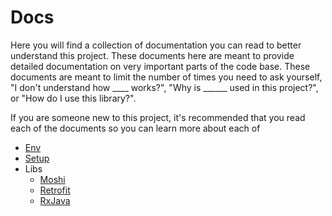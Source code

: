 # Docs

Here you will find a collection of documentation you can read to better understand this project. These documents here are meant to provide detailed documentation on very important parts of the code base. These documents are meant to limit the number of times you need to ask yourself, "I don't understand how ____ works?", "Why is ______ used in this project?", or "How do I use this library?".

If you are someone new to this project, it's recommended that you read each of the documents so you can learn more about each of 

* [Env](ENV.md)
* [Setup](SETUP.md)
* Libs
  * [Moshi](libs/MOSHI.md)
  * [Retrofit](libs/RETROFIT.md)
  * [RxJava](libs/RXJAVA.md)